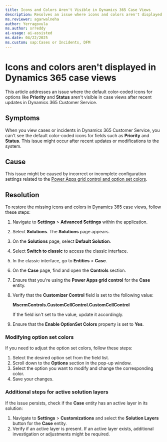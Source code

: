 ```yaml
---
title: Icons and Colors Aren't Visible in Dynamics 365 Case Views
description: Resolves an issue where icons and colors aren't displayed in Dynamics 365 case views.
ms.reviewer: agarwalneha
author: Yerragovula
ms.author: srreddy
ai-usage: ai-assisted
ms.date: 04/22/2025
ms.custom: sap:Cases or Incidents, DFM
---
```

# Icons and colors aren't displayed in Dynamics 365 case views

This article addresses an issue where the default color-coded icons for options like **Priority** and **Status** aren't visible in case views after recent updates in Dynamics 365 Customer Service.

## Symptoms

When you view cases or incidents in Dynamics 365 Customer Service, you can't see the default color-coded icons for fields such as **Priority** and **Status**. This issue might occur after recent updates or modifications to the system.

## Cause

This issue might be caused by incorrect or incomplete configuration settings related to the [Power Apps grid control and option set colors](/dynamics365/customer-service/administer/enable-case-grids).

## Resolution

To restore the missing icons and colors in Dynamics 365 case views, follow these steps:

1. Navigate to **Settings** > **Advanced Settings** within the application.
2. Select **Solutions**. The **Solutions** page appears.
3. On the **Solutions** page, select **Default Solution**.
4. Select **Switch to classic** to access the classic interface.
5. In the classic interface, go to **Entities** > **Case**.
6. On the **Case** page, find and open the **Controls** section.
7. Ensure that you're using the **Power Apps grid control** for the **Case** entity.
8. Verify that the **Customizer Control** field is set to the following value:
   
    **MscrmControls.CustomCellControl.CustomCellControl**

   If the field isn't set to the value, update it accordingly.

9. Ensure that the **Enable OptionSet Colors** property is set to **Yes**.

### Modifying option set colors

If you need to adjust the option set colors, follow these steps:

1. Select the desired option set from the field list.
2. Scroll down to the **Options** section in the pop-up window.
3. Select the option you want to modify and change the corresponding color.
4. Save your changes.

### Additional steps for active solution layers

If the issue persists, check if the **Case** entity has an active layer in its solution:

1. Navigate to **Settings** > **Customizations** and select the **Solution Layers** button for the **Case** entity.
2. Verify if an active layer is present. If an active layer exists, additional investigation or adjustments might be required.
